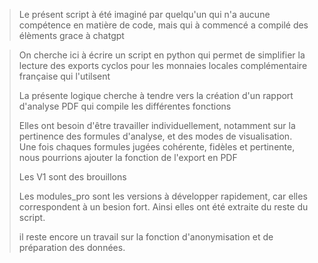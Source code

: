 > Le présent script à été imaginé par quelqu'un qui n'a aucune compétence en matière de code, mais qui à commencé a compilé des élèments grace à chatgpt

> On cherche ici à écrire un script en python qui permet de simplifier la lecture des exports cyclos pour les monnaies locales complémentaire française qui l'utilsent
> 
> La présente logique cherche à tendre vers la création d'un rapport d'analyse PDF qui compile les différentes fonctions
> 
> Elles ont besoin d'être travailler individuellement, notamment sur la pertinence des formules d'analyse, et des modes de visualisation. 
> Une fois chaques formules jugées cohérente, fidèles et pertinente, nous pourrions ajouter la fonction de l'export en PDF
> 
> Les V1 sont des brouillons
>
> Les modules_pro sont les versions à développer rapidement, car elles correspondent à un besion fort. Ainsi elles ont été extraite du reste du script. 
>
> il reste encore un travail sur la fonction d'anonymisation et de préparation des données.
